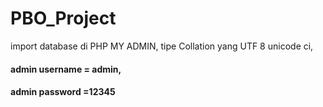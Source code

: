 # PBO_Project
import database di PHP MY ADMIN, tipe Collation yang UTF 8 unicode ci,

#### admin username = admin,
#### admin password =12345
